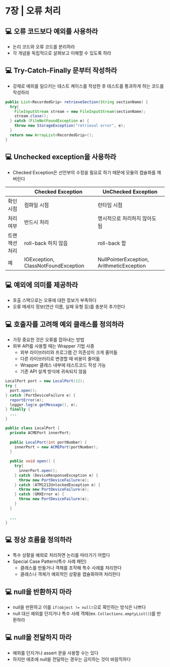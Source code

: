 # 7장 | 오류 처리

## 💻 오류 코드보다 예외를 사용하라

* 논리 코드와 오류 코드를 분리하라
* 각 개념을 독립적으로 살펴보고 이해할 수 있도록 하라

## 💻 Try-Catch-Finally 문부터 작성하라

* 강제로 예외를 일으키는 테스트 케이스를 작성한 후 테스트를 통과하게 하는 코드를 작성하라
```java
public List<RecordedGrip> retrieveSection(String sectionName) {
  try{
    FileInputStream stream = new FileInputStream(sectionName);
    stream.close();
  } catch (FileNotFoundException e) {
    throw new StorageException("retrieval error", e);
  }
  return new ArrayList<RecordedGrip>();
}
```

## 💻 Unchecked exception을 사용하라

* Checked Exception은 선언부의 수정을 필요로 하기 때문에 모듈의 캡슐화를 깨버린다

||Checked Exception|UnChecked Exception|
|--|--|--|
|확인 시점|컴파일 시점|런타임 시점|
|처리 여부|반드시 처리|명시적으로 처리하지 않아도 됨|
|트랜잭션 처리|roll-back 하지 않음|roll-back 함|
|예|IOException, ClassNotFoundException|NullPointerException, ArithmeticException|

## 💻 예외에 의미를 제공하라

* 호출 스택으로는 오류에 대한 정보가 부족하다
* 오류 메세지 정보(연산 이름, 실패 유형 등)를 충분히 추가한다

## 💻 호출자를 고려해 예외 클래스를 정의하라

* 가장 중요한 것은 오류를 잡아내는 방법
* 외부 API를 사용할 때는 Wrapper 기법 사죵
  - 외부 라이브러리와 프로그램 간 의존성이 크게 줄어듦
  - 다른 라이브러리로 변경할 때 비용이 줄어듦
  - Wrapper 클래스 내부에 테스트코드 작성 가능
  - 기존 API 설계 방식에 귀속되지 않음

```java
LocalPort port = new LocalPort(12);
try {
  port.open();
} catch (PortDeviceFailure e) {
  reportError(e);
  logger.log(e.getMessage(), e);
} finally {
  ...
}
```
```java
public class LocalPort {
  private ACMEPort innerPort;
  
  public LocalPort(int portNumber) {
    innerPort = new ACMEPort(portNumber);
  }
  
  public void open() {
    try{
      innerPort.open();
    } catch (DeviceResponseException e) {
      throw new PortDeviceFailure(e);
    } catch (ATM1212UnlockedException e) {
      throw new PortDeviceFailure(e);
    } catch (GMXError e) {
      throw new PortDeviceFailure(e);
    }
  }
  
  ...
}
```

## 💻 정상 흐름을 정의하라

* 특수 상황을 예외로 처리하면 논리를 따라가기 어렵다
* Special Case Pattern(특수 사례 패턴)
  - 클래스를 만들거나 객체를 조작해 특수 사례를 처리한다
  - 클래스나 객체가 예외적인 상황을 캡슐화하여 처리한다

## 💻 null을 반환하지 마라

* null을 반환하고 이를 `if(object != null)`으로 확인하는 방식은 나쁘다
* null 대신 예외를 던지거나 특수 사례 객체(ex. `Collections.emptyList()`)를 반환하라

## 💻 null을 전달하지 마라

* 예외를 던지거나 assert 문을 사용할 수는 있다
* 하지만 애초에 null을 전달하는 경우는 금지하는 것이 바람직하다
